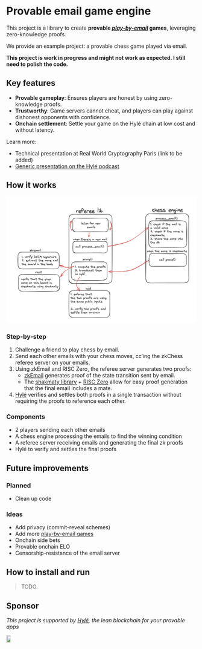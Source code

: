 # Provable email game engine
This project is a library to create **provable [*play-by-email*](https://en.wikipedia.org/wiki/Play-by-mail_game) games**, leveraging zero-knowledge proofs. 

We provide an example project: a provable chess game played via email.

**This project is work in progress and might not work as expected. I still need to polish the code.**

## Key features
- **Provable gameplay**: Ensures players are honest by using zero-knowledge proofs.
- **Trustworthy**: Game servers cannot cheat, and players can play against dishonest opponents with confidence.
- **Onchain settlement**: Settle your game on the Hylé chain at low cost and without latency.

Learn more:
- Technical presentation at Real World Cryptography Paris (link to be added)
- [Generic presentation on the Hylé podcast](https://www.youtube.com/watch?v=QZjBa_WTvc8&list=PLmpAagesyEIVEB6_BKF5FH9A7gMaNCyaE&index=1)

## How it works
![Architecture](./architecture.png)

### Step-by-step
1. Challenge a friend to play chess by email.
1. Send each other emails with your chess moves, cc’ing the zkChess referee server on your emails.
1. Using zkEmail and RISC Zero, the referee server generates two proofs:
    * [zkEmail](https://prove.email/) generates proof of the state transition sent by email.
    * The [shakmaty library](https://github.com/niklasf/shakmaty) + [RISC Zero](https://www.risc0.com/) allow for easy proof generation that the final email includes a mate.
4. [Hylé](https://hyle.eu) verifies and settles both proofs in a single transaction without requiring the proofs to reference each other.

### Components
- 2 players sending each other emails
- A chess engine processing the emails to find the winning condition
- A referee server receiving emails and generating the final zk proofs
- Hylé to verify and settles the final proofs

## Future improvements
### Planned
- Clean up code

### Ideas
- Add privacy (commit-reveal schemes)
- Add more [play-by-email games](https://en.wikipedia.org/wiki/List_of_play-by-mail_games)
- Onchain side bets
- Provable onchain ELO
- Censorship-resistance of the email server

## How to install and run
> TODO.


## Sponsor
*This project is supported by [Hylé](hyle.eu), the lean blockchain for your provable apps*
<p align="left">
  <a href="https://hyle.eu" target="_blank"> <img src="https://blog.hyle.eu/content/images/2024/10/Hyl-_widelogo_lightbg.png" width="15%", height="15%"/></a>
</p>

